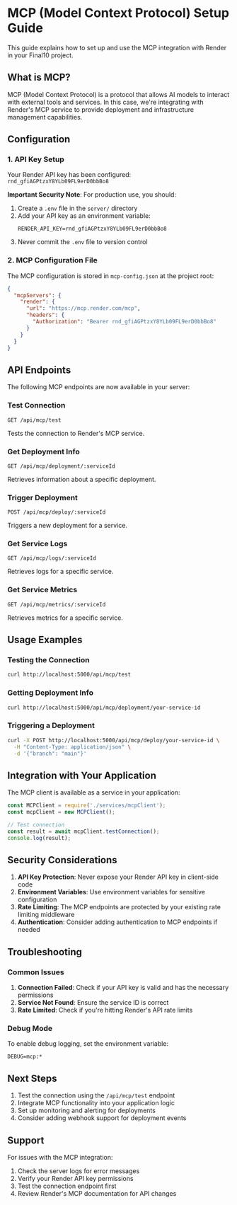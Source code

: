 # MCP (Model Context Protocol) Setup Guide

This guide explains how to set up and use the MCP integration with Render in your Final10 project.

## What is MCP?

MCP (Model Context Protocol) is a protocol that allows AI models to interact with external tools and services. In this case, we're integrating with Render's MCP service to provide deployment and infrastructure management capabilities.

## Configuration

### 1. API Key Setup

Your Render API key has been configured: `rnd_gfiAGPtzxY8YLb09FL9erD0bbBo8`

**Important Security Note**: For production use, you should:
1. Create a `.env` file in the `server/` directory
2. Add your API key as an environment variable:
   ```
   RENDER_API_KEY=rnd_gfiAGPtzxY8YLb09FL9erD0bbBo8
   ```
3. Never commit the `.env` file to version control

### 2. MCP Configuration File

The MCP configuration is stored in `mcp-config.json` at the project root:

```json
{
  "mcpServers": {
    "render": {
      "url": "https://mcp.render.com/mcp",
      "headers": {
        "Authorization": "Bearer rnd_gfiAGPtzxY8YLb09FL9erD0bbBo8"
      }
    }
  }
}
```

## API Endpoints

The following MCP endpoints are now available in your server:

### Test Connection
```
GET /api/mcp/test
```
Tests the connection to Render's MCP service.

### Get Deployment Info
```
GET /api/mcp/deployment/:serviceId
```
Retrieves information about a specific deployment.

### Trigger Deployment
```
POST /api/mcp/deploy/:serviceId
```
Triggers a new deployment for a service.

### Get Service Logs
```
GET /api/mcp/logs/:serviceId
```
Retrieves logs for a specific service.

### Get Service Metrics
```
GET /api/mcp/metrics/:serviceId
```
Retrieves metrics for a specific service.

## Usage Examples

### Testing the Connection
```bash
curl http://localhost:5000/api/mcp/test
```

### Getting Deployment Info
```bash
curl http://localhost:5000/api/mcp/deployment/your-service-id
```

### Triggering a Deployment
```bash
curl -X POST http://localhost:5000/api/mcp/deploy/your-service-id \
  -H "Content-Type: application/json" \
  -d '{"branch": "main"}'
```

## Integration with Your Application

The MCP client is available as a service in your application:

```javascript
const MCPClient = require('./services/mcpClient');
const mcpClient = new MCPClient();

// Test connection
const result = await mcpClient.testConnection();
console.log(result);
```

## Security Considerations

1. **API Key Protection**: Never expose your Render API key in client-side code
2. **Environment Variables**: Use environment variables for sensitive configuration
3. **Rate Limiting**: The MCP endpoints are protected by your existing rate limiting middleware
4. **Authentication**: Consider adding authentication to MCP endpoints if needed

## Troubleshooting

### Common Issues

1. **Connection Failed**: Check if your API key is valid and has the necessary permissions
2. **Service Not Found**: Ensure the service ID is correct
3. **Rate Limited**: Check if you're hitting Render's API rate limits

### Debug Mode

To enable debug logging, set the environment variable:
```
DEBUG=mcp:*
```

## Next Steps

1. Test the connection using the `/api/mcp/test` endpoint
2. Integrate MCP functionality into your application logic
3. Set up monitoring and alerting for deployments
4. Consider adding webhook support for deployment events

## Support

For issues with the MCP integration:
1. Check the server logs for error messages
2. Verify your Render API key permissions
3. Test the connection endpoint first
4. Review Render's MCP documentation for API changes








